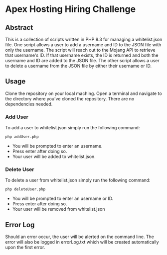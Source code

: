 # Apex Hosting Hiring Challenge

## Abstract
This is a collection of scripts written in PHP 8.3 for managing a whitelist.json file. One script allows a user to add a username and ID to the JSON file with only the username. The script will reach out to the Mojang API to retrieve that username's ID. If that username exists, the ID is returned and both the username and ID are added to the JSON file. The other script allows a user to delete a username from the JSON file by either their username or ID. 

## Usage
Clone the repository on your local maching. 
Open a terminal and navigate to the directory where you've cloned the repository. There are no dependencies needed. 

### Add User
To add a user to whitelist.json simply run the following command:

`php addUser.php`

- You will be prompted to enter an username. 
- Press enter after doing so. 
- Your user will be added to whitelist.json. 

### Delete User
To delete a user from whitelist.json simply run the following command:

`php deleteUser.php`

- You will be prompted to enter an username or ID. 
- Press enter after doing so. 
- Your user will be removed from whitelist.json 

## Error Log
Should an error occur, the user will be alerted on the command line. The error will also be logged in errorLog.txt which will be created automatically upon the first error. 
